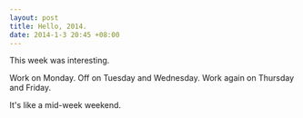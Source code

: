 ```yaml
---
layout: post
title: Hello, 2014.
date: 2014-1-3 20:45 +08:00
---
```


This week was interesting.

Work on Monday. Off on Tuesday and Wednesday. Work again on Thursday and Friday.

It's like a mid-week weekend.